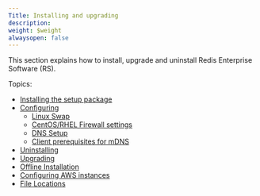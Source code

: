 ```yaml
---
Title: Installing and upgrading
description: 
weight: $weight
alwaysopen: false
---
```

This section explains how to install, upgrade and uninstall Redis
Enterprise Software (RS).

Topics:

-   [Installing the setup
    package](/redis-enterprise-documentation/installing-and-upgrading/accessing-and-installing-the-setup-package)
-   [Configuring](/redis-enterprise-documentation/administering/installing-upgrading/configuring/)
    -   [Linux
        Swap](/redis-enterprise-documentation/administering/installing-upgrading/configuring/linux-swap/)
    -   [CentOS/RHEL Firewall
        settings](/redis-enterprise-documentation/administering/installing-upgrading/configuring/centos-rhel-7-firewall/)
    -   [DNS
        Setup](/redis-enterprise-documentation/administering/installing-upgrading/configuring/cluster-name-dns-connection-management/)
    -   [Client prerequisites for
        mDNS](/redis-enterprise-documentation/administering/installing-upgrading/configuring/mdns/)
-   [Uninstalling](/redis-enterprise-documentation/installing-and-upgrading/uninstalling)
-   [Upgrading](/redis-enterprise-documentation/installing-and-upgrading/upgrading)
-   [Offline
    Installation](/redis-enterprise-documentation/administering/installing-upgrading/offline-installation/)
-   [Configuring AWS
    instances](/redis-enterprise-documentation/administering/installing-upgrading/configuring-aws-instances/)
-   [File
    Locations](/redis-enterprise-documentation/administering/installing-upgrading/file-locations/)

